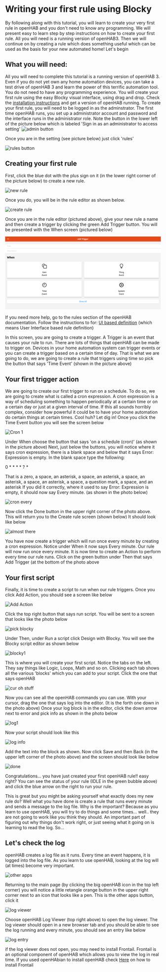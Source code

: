 # Writing your first rule using Blocky
By following along with this tutorial, you will learn to create your very first rule in openHAB and you don't need to know any programming. We will present easy to learn step by step instructions on how to create your first rule. All you will need is a running version of openHAB3. Then we will continue on by creating a rule which does something useful which can be used as the basis for your new automated home! Let's begin
## What you will need:
All you will need to complete this tutorial is a running version of openHAB 3. Even if you do not yet own any home automation devices, you can take a test drive of openHAB 3 and learn the power of this terrific automation tool. You do not need to have any programming experience. You will create your first rule using the easy Blocky visual interface, using drag and drop. Check the [installation instructions](https://www.openhab.org/docs/installation/) and get a version of openHAB running. To create your first rule, you will need to be logged in as the adminstrator. The first time openHAB runs, you set up a administrator account and password and the interface runs in the administrator role. Note the button in the lower left of the picture below which is labeled 'Sign in as an administrator to access setting'
![admin button](https://www.openhab.org/assets/img/welcome_page.a5b83d6f.png)

Once you are in the setting (see picture below) just click 'rules'

![rules button](https://www.openhab.org/assets/img/initial_settings.696acede.png)
## Creating your first rule
First, click the blue dot with the plus sign on it (in the lower right corner of the picture below) to create a new rule.

![new rule](https://user-images.githubusercontent.com/25418996/137599610-613b181a-2f74-4888-a410-fe73f3a26770.png)

Once you do, you will be in the rule editor as shown below.

![create rule](https://user-images.githubusercontent.com/25418996/137599724-d54efca4-5b69-43b0-b2af-14987ff51802.png)

Once you are in the rule editor (pictured above), give your new rule a name and then create a trigger by clicking the green Add Trigger button. You will be presented with the When screen (pictured below)

![When screen](https://github.com/MyRaceData/Blocky-Docs/blob/main/When%20screen.png)

If you need more help, go to the rules section of the openHAB documentation. Follow the instructions to for: [UI based definition](https://www.openhab.org/docs/configuration/rules-dsl.html#ui-based-definition)  (which means User Interface based rule definition)

In this screen, you are going to create a trigger. A Trigger is an event that causes your rule to run. There are lots of things that openHAB can be made to trigger on. Devices in your home automation system can trigger events or you can create a trigger based on a certain time of day. That is what we are going to do, we are going to create a rule that triggers using time so pick the button that says 'Time Event' (shown in the picture above)
## Your first trigger action
We are going to create our first trigger to run on a schedule. To do so, we are going to create what is called a cron expression. A cron expression is a way of scheduling something to happen periodically at a certain time or on a certain day or just at a given interval of time. If this all sounds horribly complex, consider how powerful it could be to have your home automation do certain things at certain times. Cool huh? Let dig in!
Once you click the Time Event button you will see the screen below

![Cron 1](https://user-images.githubusercontent.com/25418996/137599511-d01315ae-74a1-4c9f-aa53-0be315d329e6.png)

Under When choose the button that says 'on a schedule (cron)' (as shown in the picture above) Next, just below the buttons, you will notice where it says cron expression, there is a blank space and below that it says Error: Expression is empty. In the blank space type the following:

0 * * * * ? *

That is a zero, a space, an asterisk, a space, an asterisk, a space, an asterisk, a space, an asterisk, a space, a question mark, a space, and an asterisk
If you did it correctly, where it used to say Error: Expression is empty, it should now say Every minute. (as shown in the photo below)
 
![cron every](https://user-images.githubusercontent.com/25418996/137601875-a3d4296d-abfd-4efb-a5f0-998c73c45e02.png)

Now click the Done button in the upper right corner of the photo above. This will return you to the Create rule screen (shown below) It should look like below

![almost there](https://user-images.githubusercontent.com/25418996/137602007-1a8eaca5-cd93-4a70-b6b8-261e0b54ef75.png)
 
You have now create a trigger which will run once every minute by creating a cron expression. Notice under When it now says Every minute. Our rule will now run once every minute. It is now time to create an Action to perform every time our rule runs. Click on the green button under Then that says Add Trigger (at the bottom of the photo above
## Your first script
Finally, it is time to create a script to run when our rule triggers. Once you click Add Action, you should see a screen like below

![Add Action](https://user-images.githubusercontent.com/25418996/137602324-73b6db0c-96e9-4c59-8fe9-3af356070676.png)
 
 Click the top right button that says run script. You will be sent to a screen that looks like the photo below
 
 ![pick blocky](https://user-images.githubusercontent.com/25418996/137602368-e2e7f917-ced1-4bfe-9d5b-2014e76356b8.png)

 Under Then, under Run a script click Design with Blocky. You will see the Blocky script editor as shown below
 
 ![blocky1](https://user-images.githubusercontent.com/25418996/137602650-a1f75487-e8e4-40af-9b4c-e5b7cea21da7.png)

 This is where you will create your first script. Notice the tabs on the left. They say things like Logic, Loops, Math and so on. Clicking each tab shows all the various 'blocks' which you can add to your script. Click the one that says openHAB

![cur oh stuff](https://user-images.githubusercontent.com/25418996/137602703-ab7940d1-262c-45c9-b330-04b3babb28d1.png)

 Now you can see all the openHAB commands you can use. With your cursor, drag the one that says log into the editor. (It is the forth one down in the photo above) Once your log block is in the editor, click the down arrow next to error and pick info as shown in the photo below
 
 ![log1](https://user-images.githubusercontent.com/25418996/137602810-8155c6b3-a6b9-4a04-a3ba-b22b1809b07a.png)

Now your script should look like this

![log info](https://user-images.githubusercontent.com/25418996/137602941-b9ea5366-1141-4b64-9a38-dab3308f8077.png)

Add the text into the block as shown. Now click Save and then Back (in the upper left corner of the photo above) and the screen should look like below

![done](https://user-images.githubusercontent.com/25418996/137603004-e5346fa6-07ad-45fc-b33f-9f25c8a538a5.png)

Congratulations... you have just created your first openHAB rule!!
easy right? You can see the status of your rule (IDLE in the green bubble above) and click the blue arrow on the right to run your rule.

This is great but you might be asking yourself what exactly does my new rule do? Well what you have done is create a rule that runs every minute and sends a message to the log file. Why is the important? Because as you learn to use openHAB, you will try to do things and some times... well.. they are not going to work like you think they should. An important part of figuring out why things don't work right, or just seeing what it going on is learning to read the log. So...
## Let's check the log
openHAB creates a log file as it runs. Every time an event happens, it is logged into the log file. As you learn to use openHAB, looking at the log will (at times) become very important. 

![other apps](https://user-images.githubusercontent.com/25418996/137603618-23007e2d-c7bb-4da1-9e89-2134974f44f4.png)

Returning to the main page (by clicking the big openHAB icon in the top left corner) you will notice a little retangle orange button in the upper right corner next to an icon that looks like a pen. This is the other apps button, click it

![log viewer](https://user-images.githubusercontent.com/25418996/137603402-38931c3b-776f-4437-a162-62190c6fc241.png)

Choose openHAB Log Viewer (top right above) to open the log viewer. The log viewer should open in a new browser tab and you should be able to see the log running and every minute, you should see an entry like below

![log entry](https://user-images.githubusercontent.com/25418996/137603949-7540d000-9bdb-4b32-b4bc-2213fd74d185.png)

if the log viewer does not open, you may need to install Frontail. Frontail is an optional component of openHAB which allows you to view the log in real time. If you used openHAbian to install openHAB check [Here](https://www.openhab.org/docs/installation/openhabian.html#optional-components) on how to install Frontail
